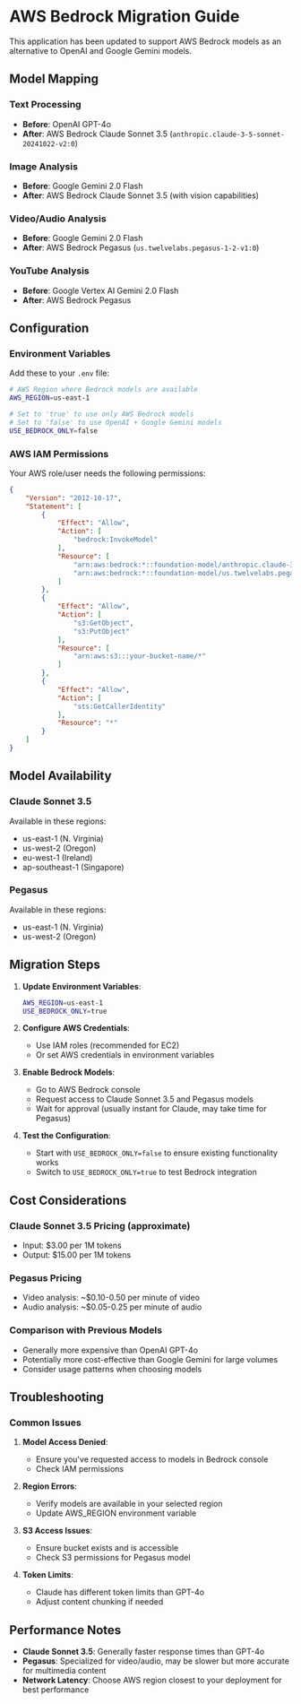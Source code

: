 # AWS Bedrock Migration Guide

This application has been updated to support AWS Bedrock models as an alternative to OpenAI and Google Gemini models.

## Model Mapping

### Text Processing
- **Before**: OpenAI GPT-4o
- **After**: AWS Bedrock Claude Sonnet 3.5 (`anthropic.claude-3-5-sonnet-20241022-v2:0`)

### Image Analysis
- **Before**: Google Gemini 2.0 Flash
- **After**: AWS Bedrock Claude Sonnet 3.5 (with vision capabilities)

### Video/Audio Analysis
- **Before**: Google Gemini 2.0 Flash
- **After**: AWS Bedrock Pegasus (`us.twelvelabs.pegasus-1-2-v1:0`)

### YouTube Analysis
- **Before**: Google Vertex AI Gemini 2.0 Flash
- **After**: AWS Bedrock Pegasus

## Configuration

### Environment Variables

Add these to your `.env` file:

```bash
# AWS Region where Bedrock models are available
AWS_REGION=us-east-1

# Set to 'true' to use only AWS Bedrock models
# Set to 'false' to use OpenAI + Google Gemini models
USE_BEDROCK_ONLY=false
```

### AWS IAM Permissions

Your AWS role/user needs the following permissions:

```json
{
    "Version": "2012-10-17",
    "Statement": [
        {
            "Effect": "Allow",
            "Action": [
                "bedrock:InvokeModel"
            ],
            "Resource": [
                "arn:aws:bedrock:*::foundation-model/anthropic.claude-3-5-sonnet-20241022-v2:0",
                "arn:aws:bedrock:*::foundation-model/us.twelvelabs.pegasus-1-2-v1:0"
            ]
        },
        {
            "Effect": "Allow",
            "Action": [
                "s3:GetObject",
                "s3:PutObject"
            ],
            "Resource": [
                "arn:aws:s3:::your-bucket-name/*"
            ]
        },
        {
            "Effect": "Allow",
            "Action": [
                "sts:GetCallerIdentity"
            ],
            "Resource": "*"
        }
    ]
}
```

## Model Availability

### Claude Sonnet 3.5
Available in these regions:
- us-east-1 (N. Virginia)
- us-west-2 (Oregon)
- eu-west-1 (Ireland)
- ap-southeast-1 (Singapore)

### Pegasus
Available in these regions:
- us-east-1 (N. Virginia)
- us-west-2 (Oregon)

## Migration Steps

1. **Update Environment Variables**:
   ```bash
   AWS_REGION=us-east-1
   USE_BEDROCK_ONLY=true
   ```

2. **Configure AWS Credentials**:
   - Use IAM roles (recommended for EC2)
   - Or set AWS credentials in environment variables

3. **Enable Bedrock Models**:
   - Go to AWS Bedrock console
   - Request access to Claude Sonnet 3.5 and Pegasus models
   - Wait for approval (usually instant for Claude, may take time for Pegasus)

4. **Test the Configuration**:
   - Start with `USE_BEDROCK_ONLY=false` to ensure existing functionality works
   - Switch to `USE_BEDROCK_ONLY=true` to test Bedrock integration

## Cost Considerations

### Claude Sonnet 3.5 Pricing (approximate)
- Input: $3.00 per 1M tokens
- Output: $15.00 per 1M tokens

### Pegasus Pricing
- Video analysis: ~$0.10-0.50 per minute of video
- Audio analysis: ~$0.05-0.25 per minute of audio

### Comparison with Previous Models
- Generally more expensive than OpenAI GPT-4o
- Potentially more cost-effective than Google Gemini for large volumes
- Consider usage patterns when choosing models

## Troubleshooting

### Common Issues

1. **Model Access Denied**:
   - Ensure you've requested access to models in Bedrock console
   - Check IAM permissions

2. **Region Errors**:
   - Verify models are available in your selected region
   - Update AWS_REGION environment variable

3. **S3 Access Issues**:
   - Ensure bucket exists and is accessible
   - Check S3 permissions for Pegasus model

4. **Token Limits**:
   - Claude has different token limits than GPT-4o
   - Adjust content chunking if needed

## Performance Notes

- **Claude Sonnet 3.5**: Generally faster response times than GPT-4o
- **Pegasus**: Specialized for video/audio, may be slower but more accurate for multimedia content
- **Network Latency**: Choose AWS region closest to your deployment for best performance